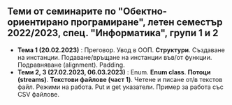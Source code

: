 ## Теми от семинарите по "Обектно-ориентирано програмиране", летен семестър 2022/2023, спец. "Информатика", групи 1 и 2 ##

- **Тема 1 (20.02.2023)** : Преговор. Увод в ООП. **Структури**. Създаване на инстанции. Подаване/връщане на инстанции във/от функции. Подравняване (alignment). Padding.  
- **Теми 2, 3 (27.02.2023, 06.03.2023)** : Enum. **Enum class**. **Потоци (streams)**. **Текстови файлове (част 1)**. Четене и писане от/в текстов файл. Режими на работа. Put и get указатели. Пример за работа със CSV файлове.  
